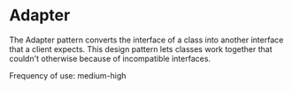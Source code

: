 # Adapter

The Adapter pattern converts the interface of a class into another interface that a client expects.
This design pattern lets classes work together that couldn't otherwise because of incompatible interfaces.

Frequency of use: medium-high
